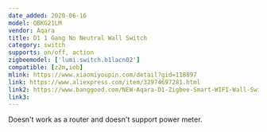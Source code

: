 ```yaml
---
date_added: 2020-06-16
model: QBKG21LM
vendor: Aqara
title: D1 1 Gang No Neutral Wall Switch 
category: switch
supports: on/off, action
zigbeemodel: ['lumi.switch.b1lacn02']
compatible: [z2m,iob]
mlink: https://www.xiaomiyoupin.com/detail?gid=118897
link: https://www.aliexpress.com/item/32974697281.html
link2: https://www.banggood.com/NEW-Aqara-D1-Zigbee-Smart-WIFI-Wall-Switch-1-or-2-or-3-Gang-LIVE-or-NEUTRAL-LINE-Xiaomi-Mijia-APP-Remote-Controller-p-1644324.html
link3: 
---
```


Doesn't work as a router and doesn't support power meter.
